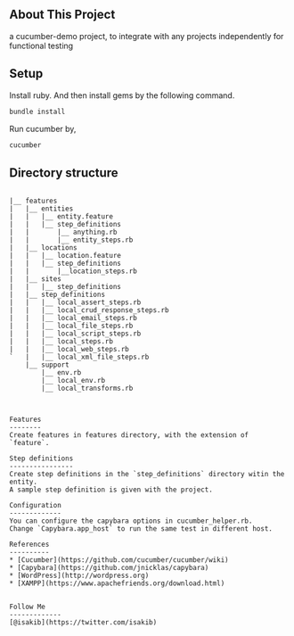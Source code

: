 About This Project
-----
a cucumber-demo project, to integrate with any projects independently for functional testing




Setup
-----
Install ruby.
And then install gems by the following command.
```bash
bundle install
```
Run cucumber by,
```bash
cucumber
```

Directory structure
-------------------
```

|__ features
|   |__ entities
|   |   |__ entity.feature
|   |   |__ step_definitions
|   |       |__ anything.rb
|   |       |__ entity_steps.rb
|   |__ locations
|   |   |__ location.feature
|   |   |__ step_definitions
|   |       |__location_steps.rb
|   |__ sites
|   |   |__ step_definitions
|   |__ step_definitions
|   |   |__ local_assert_steps.rb
|   |   |__ local_crud_response_steps.rb
|   |   |__ local_email_steps.rb
|   |   |__ local_file_steps.rb
|   |   |__ local_script_steps.rb
|   |   |__ local_steps.rb
|   |   |__ local_web_steps.rb
`   |   |__ local_xml_file_steps.rb   
    |__ support
        |__ env.rb
        |__ local_env.rb
        |__ local_transforms.rb



Features
--------
Create features in features directory, with the extension of `feature`.

Step definitions
----------------
Create step definitions in the `step_definitions` directory witin the entity.
A sample step definition is given with the project.

Configuration
-------------
You can configure the capybara options in cucumber_helper.rb.
Change `Capybara.app_host` to run the same test in different host.

References
----------
* [Cucumber](https://github.com/cucumber/cucumber/wiki)
* [Capybara](https://github.com/jnicklas/capybara)
* [WordPress](http://wordpress.org)
* [XAMPP](https://www.apachefriends.org/download.html)


Follow Me
-------------
[@isakib](https://twitter.com/isakib)
